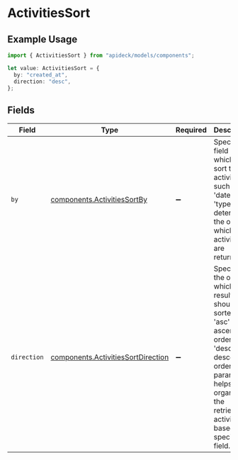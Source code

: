 # ActivitiesSort

## Example Usage

```typescript
import { ActivitiesSort } from "apideck/models/components";

let value: ActivitiesSort = {
  by: "created_at",
  direction: "desc",
};
```

## Fields

| Field                                                                                                                                                                                                            | Type                                                                                                                                                                                                             | Required                                                                                                                                                                                                         | Description                                                                                                                                                                                                      | Example                                                                                                                                                                                                          |
| ---------------------------------------------------------------------------------------------------------------------------------------------------------------------------------------------------------------- | ---------------------------------------------------------------------------------------------------------------------------------------------------------------------------------------------------------------- | ---------------------------------------------------------------------------------------------------------------------------------------------------------------------------------------------------------------- | ---------------------------------------------------------------------------------------------------------------------------------------------------------------------------------------------------------------- | ---------------------------------------------------------------------------------------------------------------------------------------------------------------------------------------------------------------- |
| `by`                                                                                                                                                                                                             | [components.ActivitiesSortBy](../../models/components/activitiessortby.md)                                                                                                                                       | :heavy_minus_sign:                                                                                                                                                                                               | Specify the field by which to sort the activities, such as 'date' or 'type'. This determines the order in which the activities are returned.                                                                     | created_at                                                                                                                                                                                                       |
| `direction`                                                                                                                                                                                                      | [components.ActivitiesSortDirection](../../models/components/activitiessortdirection.md)                                                                                                                         | :heavy_minus_sign:                                                                                                                                                                                               | Specifies the order in which the results should be sorted. Use 'asc' for ascending order or 'desc' for descending order. This parameter helps in organizing the retrieved activities based on a specified field. |                                                                                                                                                                                                                  |